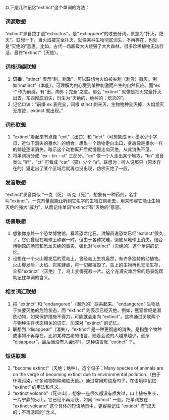 以下是几种记忆“extinct”这个单词的方法：

### 词源联想
“extinct”源自拉丁语“extinctus”，是“ extinguere”的过去分词，原意为“扑灭，熄灭”。联想一下，当火焰被完全扑灭，就像某种生物彻底消失，不再存在，也就是“灭绝的”意思。比如，古代一场超级大火烧毁了大片森林，很多珍稀植物无法存活，最终“extinct”（灭绝）。

### 词根词缀联想
1. **词根**：“stinct” 表示“刺，刺激”，可以联想为火焰被尖刺（刺激）戳灭。例如“instinct”（本能），可理解为内心受到某种刺激而产生的自然反应。而“ex -” 作为前缀，有“出，向外；完全”之意。那么 “extinct” 就像是把火完全扑灭出去，东西彻底消失，衍生为“灭绝的，绝种的；熄灭的”。
2. 记忆口诀：“前缀 ex 表完全，词根 stinct 刺来灭，生物物种全灭掉，火焰熄灭无痕迹，extinct 就出现。”

### 词形联想
1. “extinct”看起来有点像 “exit”（出口）和 “inct”（可想象成 ink 墨水少个字母，近似于消失的墨水）的组合。想象一个动物走向出口，身后像是墨水一样的踪迹逐渐消失，暗示这个动物离开后就慢慢走向灭绝，从此消失不见。
2. 将单词拆分成 “ex - tin - ct” 三部分。“ex” 像一个人走出某个地方，“tin” 发音类似 “听”，“ct” 可看成 “cat”（猫）少个 “a”。联想为：听人说那只（原本存在的）猫走出了某个区域后就再也没出现，仿佛灭绝了一般。

### 发音联想
“extinct”发音类似 “一克（死） 听克（死）”，想象有一种药剂，名字叫“extinct”，一克剂量就能让听到它名字的生物立刻死去，用来形容它能让生物灭绝的强大“威力”，从而记住单词“extinct”有“灭绝的”意思。

### 场景联想
1. 想象你身处一个恐龙博物馆，看着恐龙化石。讲解员说恐龙已经“extinct”很久了，它们曾经在地球上称霸一时，但由于各种灾难，彻底从地球上消失。结合博物馆的场景和恐龙灭绝的事实，强化对“extinct”（灭绝的）这个单词的记忆。
2. 设想在一个火山爆发后的荒岛上，曾经岛上生机盎然，有许多独特的动植物。火山爆发后，火焰、岩浆肆虐，将一切都摧毁了。岛上的生物再也无法生存，全都“extinct”（灭绝）了，岛上变得死寂一片。这个充满灾难后果的场景能帮助记住单词的含义。

### 相关词汇联想
1. 把 “extinct” 和 “endangered”（濒危的）联系起来。“endangered” 生物处于快要灭绝的危险状态，而 “extinct” 则表示已经灭绝。例如，熊猫曾经是濒危动物，如果保护措施不得力，可能就会走向 “extinct”。这样通过关联两个与物种生存状态相关的词汇，加深对 “extinct” 的记忆。
2. 联想到 “disappear”（消失），“extinct” 是一种更彻底的消失，是指整个物种或事物不再存在。比如某种古老的语言，随着会说的人越来越少，逐渐 “disappear”，最后当没有人会说时，这种语言就 “extinct” 了。

### 短语联想
1. “become extinct”（灭绝；绝种），造个句子：Many species of animals are on the verge of becoming extinct due to environmental pollution.（由于环境污染，许多动物物种濒临灭绝。）通过常用短语及句子，在语境中记忆 “extinct” 的用法和含义。
2. “extinct volcano”（死火山），想象一座很久都没有喷发过，山上植被生长，一片宁静的火山，它已经不再活跃，如同 “extinct” 一般。把单词放在 “extinct volcano” 这个具体的短语场景中，更容易记住 “extinct” 有“熄灭的；不再活跃的”含义。 